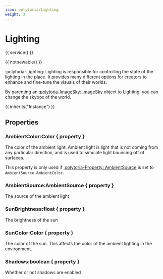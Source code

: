 ```yaml
---
icon: polytoria/Lighting
weight: 3
---
```


# Lighting

{{ service() }}

{{ notnewable() }}

:polytoria-Lighting: Lighting is responsible for controlling the state of the lighting in the place. It provides many different options for creators to enhance and fine-tune the visuals of their worlds.

By parenting an [:polytoria-ImageSky: ImageSky](/objects/world/ImageSky) object to Lighting, you can change the skybox of the world.

{{ inherits("Instance") }}

## Properties
### AmbientColor:Color { property }
The color of the ambient light. Ambient light is light that is not coming from any particular direction, and is used to simulate light bouncing off of surfaces.

This property is only used if [:polytoria-Property: AmbientSource](#AmbientSource) is set to `AmbientSource.AmbientColor`.

### AmbientSource:AmbientSource { property }
The source of the ambient light

### SunBrightness:float { property }
The brightness of the sun

### SunColor:Color { property }
The color of the sun. This affects the color of the ambient lighting in the environment.

### Shadows:boolean { property }
Whether or not shadows are enabled